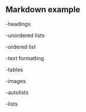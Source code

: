 ## Markdown example


-headings

-unordered lists

-ordered list

-text formatting

-tables

-images

-autolists

-lists
